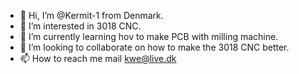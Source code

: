 - 👋 Hi, I’m @Kermit-1 from Denmark.
- 👀 I’m interested in 3018 CNC.
- 🌱 I’m currently learning hov to make PCB with milling machine.
- 💞️ I’m looking to collaborate on how to make the 3018 CNC better.
- 📫 How to reach me mail kwe@live.dk

<!---
Kermit-1/Kermit-1 is a ✨ special ✨ repository because its `README.md` (this file) appears on your GitHub profile.
You can click the Preview link to take a look at your changes.
--->
